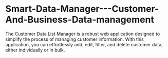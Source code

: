 # Smart-Data-Manager---Customer-And-Business-Data-management
The Customer Data List Manager is a robust web application designed to simplify the process of managing customer information. With this application, you can effortlessly add, edit, filter, and delete customer data, either individually or in bulk.
